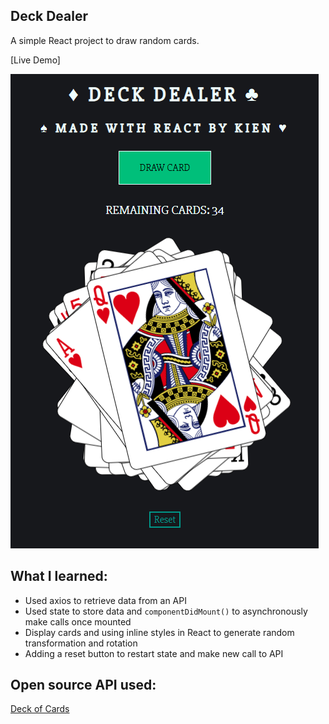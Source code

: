 ## Deck Dealer

A simple React project to draw random cards.

[Live Demo]

![](./project.png)

## What I learned:

- Used axios to retrieve data from an API
- Used state to store data and `componentDidMount()` to asynchronously make calls once mounted
- Display cards and using inline styles in React to generate random transformation and rotation
- Adding a reset button to restart state and make new call to API

## Open source API used:

[Deck of Cards](https://deckofcardsapi.com/)
